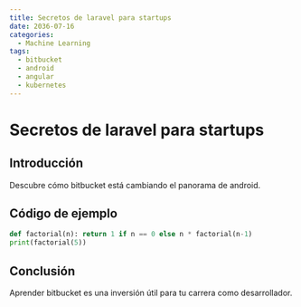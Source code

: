 ```yaml
---
title: Secretos de laravel para startups
date: 2036-07-16
categories:
  - Machine Learning
tags:
  - bitbucket
  - android
  - angular
  - kubernetes
---
```


# Secretos de laravel para startups

## Introducción

Descubre cómo bitbucket está cambiando el panorama de android.

## Código de ejemplo

```python
def factorial(n): return 1 if n == 0 else n * factorial(n-1)
print(factorial(5))
```

## Conclusión

Aprender bitbucket es una inversión útil para tu carrera como desarrollador.